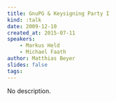 ```yaml
---
title: GnuPG & Keysigning Party I
kind: :talk
date: 2009-12-10
created_at: 2015-07-11
speakers:
    - Markus Held
    - Michael Faath
author: Matthias Beyer
slides: false
tags:
---
```


No description.
